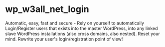 # wp_w3all_net_login
Automatic, easy, fast and secure - Rely on yourself to automatically Login/Register users that exists into the master WordPress, into any linked slave WordPress installations (also cross domains, also nested). Reset your mind. Rewrite your user's login/registration point of view!
